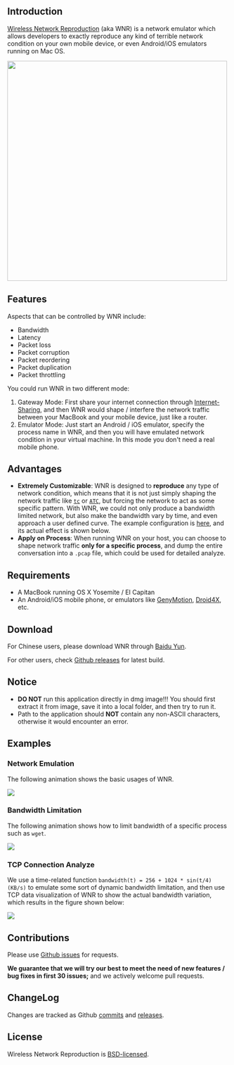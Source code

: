 ## Introduction

[Wireless Network Reproduction](https://github.com/FinalTheory/wireless-network-reproduction) (aka WNR) is a network emulator which allows developers to exactly reproduce any kind of terrible network condition on your own mobile device, or even Android/iOS emulators running on Mac OS.

<img src="/wireless-network-reproduction/images/interface.png" width="500px"></img>


## Features

Aspects that can be controlled by WNR include:

- Bandwidth
- Latency
- Packet loss
- Packet corruption
- Packet reordering
- Packet duplication
- Packet throttling

You could run WNR in two different mode:

1. Gateway Mode: First share your internet connection through [Internet-Sharing](https://support.apple.com/kb/PH18704), and then WNR would shape / interfere the network traffic between your MacBook and your mobile device, just like a router.
2. Emulator Mode: Just start an Android / iOS emulator, specify the process name in WNR, and then you will have emulated network condition in your virtual machine. In this mode you don't need a real mobile phone.


## Advantages

- **Extremely Customizable**: WNR is designed to **reproduce** any type of network condition, which means that it is not just simply shaping the network traffic like [`tc`](http://linux.die.net/man/8/tc) or [`ATC`](http://facebook.github.io/augmented-traffic-control/), but forcing the network to act as some specific pattern. With WNR, we could not only produce a bandwidth limited network, but also make the bandwidth vary by time, and even approach a user defined curve. The example configuration is [here](https://github.com/FinalTheory/wireless-network-reproduction/blob/master/macdivert/examples/bandwidth.json), and its actual effect is shown below.
- **Apply on Process**: When running WNR on your host, you can choose to shape network traffic **only for a specific process**, and dump the entire conversation into a `.pcap` file, which could be used for detailed analyze.


## Requirements

- A MacBook running OS X Yosemite / EI Capitan
- An Android/iOS mobile phone, or emulators like [GenyMotion](https://www.genymotion.com), [Droid4X](http://www.droid4x.com), etc.


## Download

For Chinese users, please download WNR through [Baidu Yun](http://pan.baidu.com/s/1eRwLDQy).

For other users, check [Github releases](https://github.com/FinalTheory/wireless-network-reproduction/releases) for latest build.


## Notice

- **DO NOT** run this application directly in dmg image!!! You should first extract it from image, save it into a local folder, and then try to run it.
- Path to the application should **NOT** contain any non-ASCII characters, otherwise it would encounter an error.


## Examples

### Network Emulation

The following animation shows the basic usages of WNR.

<img src="/wireless-network-reproduction/images/demo.gif"></img>


### Bandwidth Limitation

The following animation shows how to limit bandwidth of a specific process such as `wget`.

<img src="/wireless-network-reproduction/images/bandwidth.gif"></img>


### TCP Connection Analyze

We use a time-related function `bandwidth(t) = 256 + 1024 * sin(t/4) (KB/s)` to emulate some sort of dynamic bandwidth limitation, and then use TCP data visualization of WNR to show the actual bandwidth variation, which results in the figure shown below:

<img src="/wireless-network-reproduction/images/bandwidth.png"></img>


## Contributions

Please use [Github issues](https://github.com/FinalTheory/wireless-network-reproduction/issues) for requests.

**We guarantee that we will try our best to meet the need of new features / bug fixes in first 30 issues;** and we actively welcome pull requests.


## ChangeLog

Changes are tracked as Github [commits](https://github.com/FinalTheory/wireless-network-reproduction/commits/master) and [releases](https://github.com/FinalTheory/wireless-network-reproduction/releases).


## License

Wireless Network Reproduction is [BSD-licensed](https://github.com/FinalTheory/wireless-network-reproduction/blob/master/LICENSE).
